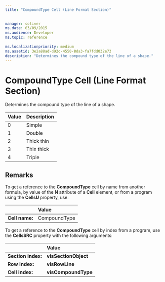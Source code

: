 ```yaml
---
title: "CompoundType Cell (Line Format Section)"
 
 
manager: soliver
ms.date: 03/09/2015
ms.audience: Developer
ms.topic: reference
 
ms.localizationpriority: medium
ms.assetid: 3e2a88ad-d92c-4550-8da3-fa7fdd032e73
description: "Determines the compound type of the line of a shape."
---
```


# CompoundType Cell (Line Format Section)

Determines the compound type of the line of a shape. 
  
|**Value**|**Description**|
|:-----|:-----|
|0  <br/> |Simple  <br/> |
|1  <br/> |Double  <br/> |
|2  <br/> |Thick thin  <br/> |
|3  <br/> |Thin thick  <br/> |
|4  <br/> |Triple  <br/> |
   
## Remarks

To get a reference to the **CompoundType** cell by name from another formula, by value of the **N** attribute of a **Cell** element, or from a program using the **CellsU** property, use: 
  
||Value |
|:-----|:-----|
| **Cell name:**  <br/> | CompoundType  <br/> |
   
To get a reference to the **CompoundType** cell by index from a program, use the **CellsSRC** property with the following arguments: 
  
||Value |
|:-----|:-----|
| **Section index:**  <br/> |**visSectionObject** <br/> |
| **Row index:**  <br/> |**visRowLine** <br/> |
| **Cell index:**  <br/> |**visCompoundType** <br/> |
   


